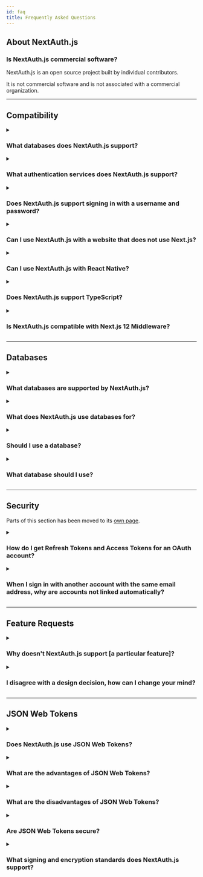 ```yaml
---
id: faq
title: Frequently Asked Questions
---
```


## About NextAuth.js

### Is NextAuth.js commercial software?

NextAuth.js is an open source project built by individual contributors.

It is not commercial software and is not associated with a commercial organization.

---

## Compatibility

<details>
<summary>
  <h3 style={{display:"inline-block"}}>What databases does NextAuth.js support?</h3>
</summary>
<p>

You can use NextAuth.js with MySQL, MariaDB, Postgres, MongoDB and SQLite or without a database. (See also: [Databases](/configuration/databases))

You can use also NextAuth.js with any database using a custom database adapter, or by using a custom credentials authentication provider - e.g. to support signing in with a username and password stored in an existing database.

</p>
</details>

<details>
<summary>
  <h3 style={{display:"inline-block"}}>What authentication services does NextAuth.js support?</h3>
</summary>
<p>

<p>NextAuth.js includes built-in support for signing in with&nbsp;
{Object.values(require("../providers.json")).sort().join(", ")}.
(See also: <a href="/configuration/providers/oauth">Providers</a>)
</p>

NextAuth.js also supports email for passwordless sign in, which is useful for account recovery or for people who are not able to use an account with the configured OAuth services (e.g. due to service outage, account suspension or otherwise becoming locked out of an account).

You can also use a custom based provider to support signing in with a username and password stored in an external database and/or using two factor authentication.

</p>
</details>

<details>
<summary>
  <h3 style={{display:"inline-block"}}>Does NextAuth.js support signing in with a username and password?</h3>
</summary>
<p>

NextAuth.js is designed to avoid the need to store passwords for user accounts.

If you have an existing database of usernames and passwords, you can use a custom credentials provider to allow signing in with a username and password stored in an existing database.

_If you use a custom credentials provider user accounts will not be persisted in a database by NextAuth.js (even if one is configured). The option to use JSON Web Tokens for session tokens (which allow sign in without using a session database) must be enabled to use a custom credentials provider._

</p>
</details>

<details>
<summary>
  <h3 style={{display:"inline-block"}}>Can I use NextAuth.js with a website that does not use Next.js?</h3>
</summary>
<p>

NextAuth.js is designed for use with Next.js and Serverless.

If you are using a different framework for you website, you can create a website that handles sign in with Next.js and then access those sessions on a website that does not use Next.js as long as the websites are on the same domain.

If you use NextAuth.js on a website with a different subdomain then the rest of your website (e.g. `auth.example.com` vs `www.example.com`) you will need to set a custom cookie domain policy for the Session Token cookie. (See also: [Cookies](/configuration/options#cookies))

NextAuth.js does not currently support automatically signing into sites on different top level domains (e.g. `www.example.com` vs `www.example.org`) using a single session.

</p>
</details>

<details>
<summary>
  <h3 style={{display:"inline-block"}}>Can I use NextAuth.js with React Native?</h3>
</summary>
<p>

NextAuth.js is designed as a secure, confidential client and implements a server side authentication flow.

It is not intended to be used in native applications on desktop or mobile applications, which typically implement public clients (e.g. with client / secrets embedded in the application).

</p>
</details>

<details>
<summary>
  <h3 style={{display:"inline-block"}}>Does NextAuth.js support TypeScript?</h3>
</summary>
<p>

Yes! Check out the [TypeScript docs](/getting-started/typescript)

</p>
</details>

<details>
<summary>
  <h3 style={{display:"inline-block"}}>Is NextAuth.js compatible with Next.js 12 Middleware?</h3>
</summary>
<p>

Support for [Next.js Middleware](https://nextjs.org/docs/middleware) is under development, and there is a proof-of-concept for simple token validation/redirect. For more information or if you have feedback, visit the following issue https://github.com/nextauthjs/next-auth/issues/3037

</p>
</details>

---

## Databases

<details>
<summary>
  <h3 style={{display:"inline-block"}}>What databases are supported by NextAuth.js?</h3>
</summary>
<p>

NextAuth.js can be used with MySQL, Postgres, MongoDB, SQLite and compatible databases (e.g. MariaDB, Amazon Aurora, Amazon DocumentDB…) or with no database.

It also provides an Adapter API which allows you to connect it to any database.

</p>
</details>

<details>
<summary>
  <h3 style={{display:"inline-block"}}>What does NextAuth.js use databases for?</h3>
</summary>
<p>

Databases in NextAuth.js are used for persisting users, OAuth accounts, email sign in tokens and sessions.

Specifying a database is optional if you don't need to persist user data or support email sign in. If you don't specify a database then JSON Web Tokens will be enabled for session storage and used to store session data.

If you are using a database with NextAuth.js, you can still explicitly enable JSON Web Tokens for sessions (instead of using database sessions).

</p>
</details>

<details>
<summary>
  <h3 style={{display:"inline-block"}}>Should I use a database?</h3>
</summary>
<p>

- Using NextAuth.js without a database works well for internal tools - where you need to control who is able to sign in, but when you do not need to create user accounts for them in your application.

- Using NextAuth.js with a database is usually a better approach for a consumer facing application where you need to persist accounts (e.g. for billing, to contact customers, etc).

</p>
</details>

<details>
<summary>
  <h3 style={{display:"inline-block"}}>What database should I use?</h3>
</summary>
<p>

Managed database solutions for MySQL, Postgres and MongoDB (and compatible databases) are well supported from cloud providers such as Amazon, Google, Microsoft and Atlas.

If you are deploying directly to a particular cloud platform you may also want to consider serverless database offerings they have (e.g. [Amazon Aurora Serverless on AWS](https://aws.amazon.com/rds/aurora/serverless/)).

</p>
</details>

---

## Security

Parts of this section has been moved to its [own page](/security).

<details>
<summary>
  <h3 style={{display:"inline-block"}}>How do I get Refresh Tokens and Access Tokens for an OAuth account?</h3>
</summary>
<p>

NextAuth.js provides a solution for authentication, session management and user account creation.

NextAuth.js records Refresh Tokens and Access Tokens on sign in (if supplied by the provider) and it will pass them, along with the User ID, Provider and Provider Account ID, to either:

1. A database - if a database connection string is provided
2. The JSON Web Token callback - if JWT sessions are enabled (e.g. if no database specified)

You can then look them up from the database or persist them to the JSON Web Token.

Note: NextAuth.js does not currently handle Access Token rotation for OAuth providers for you, however you can check out [this tutorial](/tutorials/refresh-token-rotation) if you want to implement it.

We also have an [example repository](https://github.com/nextauthjs/next-auth-refresh-token-example) / project based upon NextAuth.js v4 where we demonstrate how to use a refresh token to refresh the provided access token.

</p>
</details>

<details>
<summary>
  <h3 style={{display:"inline-block"}}>When I sign in with another account with the same email address, why are accounts not linked automatically?</h3>
</summary>
<p>

Automatic account linking on sign in is not secure between arbitrary providers - with the exception of allowing users to sign in via an email addresses as a fallback (as they must verify their email address as part of the flow).

When an email address is associated with an OAuth account it does not necessarily mean that it has been verified as belonging to account holder — how email address verification is handled is not part of the OAuth specification and varies between providers (e.g. some do not verify first, some do verify first, others return metadata indicating the verification status).

With automatic account linking on sign in, this can be exploited by bad actors to hijack accounts by creating an OAuth account associated with the email address of another user.

For this reason it is not secure to automatically link accounts between arbitrary providers on sign in, which is why this feature is generally not provided by authentication service and is not provided by NextAuth.js.

Automatic account linking is seen on some sites, sometimes insecurely. It can be technically possible to do automatic account linking securely if you trust all the providers involved to ensure they have securely verified the email address associated with the account, but requires placing trust (and transferring the risk) to those providers to handle the process securely.

Examples of scenarios where this is secure include with an OAuth provider you control (e.g. that only authorizes users internal to your organization) or with a provider you explicitly trust to have verified the users email address.

Automatic account linking is not a planned feature of NextAuth.js, however there is scope to improve the user experience of account linking and of handling this flow, in a secure way. Typically this involves providing a fallback option to sign in via email, which is already possible (and recommended), but the current implementation of this flow could be improved on.

Providing support for secure account linking and unlinking of additional providers - which can only be done if a user is already signed in already - was originally a feature in v1.x but has not been present since v2.0, is planned to return in a future release.

</p>
</details>

---

## Feature Requests

<details>
<summary>
  <h3 style={{display:"inline-block"}}>Why doesn't NextAuth.js support [a particular feature]?</h3>
</summary>
<p>

NextAuth.js is an open source project built by individual contributors who are volunteers writing code and providing support in their spare time.

If you would like NextAuth.js to support a particular feature, the best way to help make it happen is to raise a feature request describing the feature and offer to work with other contributors to develop and test it.

If you are not able to develop a feature yourself, you can offer to sponsor someone to work on it.

</p>
</details>

<details>
<summary>
  <h3 style={{display:"inline-block"}}>I disagree with a design decision, how can I change your mind?</h3>
</summary>
<p>

Product design decisions on NextAuth.js are made by core team members.

You can raise suggestions as feature requests / requests for enhancement.

Requests that provide the detail requested in the template and follow the format requested may be more likely to be supported, as additional detail prompted in the templates often provides important context.

Ultimately if your request is not accepted or is not actively in development, you are always free to fork the project under the terms of the ISC License.

</p>
</details>

---

## JSON Web Tokens

<details>
<summary>
  <h3>Does NextAuth.js use JSON Web Tokens?</h3>
</summary>
<p>

NextAuth.js by default uses JSON Web Tokens for saving the user's session. However, if you use a [database adapter](/adapters/overview), the database will be used to persist the user's session. You can force the usage of JWT when using a database [through the configuration options](/configuration/options#session).

</p>
</details>

<details>
<summary>
  <h3>What are the advantages of JSON Web Tokens?</h3>
</summary>
<p>

JSON Web Tokens can be used for session tokens, but are also used for lots of other things, such as sending signed objects between services in authentication flows.

- Advantages of using a JWT as a session token include that they do not require a database to store sessions, this can be faster and cheaper to run and easier to scale.

- JSON Web Tokens in NextAuth.js are secured using cryptographic signing (JWS) by default and it is easy for services and API endpoints to verify tokens without having to contact a database to verify them.

- You can enable encryption (JWE) to store include information directly in a JWT session token that you wish to keep secret and use the token to pass information between services / APIs on the same domain.

- You can use JWT to securely store information you do not mind the client knowing even without encryption, as the JWT is stored in a server-readable-only-token so data in the JWT is not accessible to third party JavaScript running on your site.

</p>
</details>

<details>
<summary>
  <h3>What are the disadvantages of JSON Web Tokens?</h3>
</summary>
<p>

- You cannot as easily expire a JSON Web Token - doing so requires maintaining a server side blocklist of invalid tokens (at least until they expire) and checking every token against the list every time a token is presented.

  Shorter session expiry times are used when using JSON Web Tokens as session tokens to allow sessions to be invalidated sooner and simplify this problem.

  NextAuth.js client includes advanced features to mitigate the downsides of using shorter session expiry times on the user experience, including automatic session token rotation, optionally sending keep alive messages to prevent short lived sessions from expiring if there is an window or tab open, background re-validation, and automatic tab/window syncing that keeps sessions in sync across windows any time session state changes or a window or tab gains or loses focus.

- As with database session tokens, JSON Web Tokens are limited in the amount of data you can store in them. There is typically a limit of around 4096 bytes per cookie, though the exact limit varies between browsers, proxies and hosting services. If you want to support most browsers, then do not exceed 4096 bytes per cookie. If you want to save more data, you will need to persist your sessions in a database (Source: [browsercookielimits.iain.guru](http://browsercookielimits.iain.guru/))

  The more data you try to store in a token and the more other cookies you set, the closer you will come to this limit. If you wish to store more than ~4 KB of data you're probably at the point where you need to store a unique ID in the token and persist the data elsewhere (e.g. in a server-side key/value store).

- Data stored in an encrypted JSON Web Token (JWE) may be compromised at some point.

  Even if appropriately configured, information stored in an encrypted JWT should not be assumed to be impossible to decrypt at some point - e.g. due to the discovery of a defect or advances in technology.

  Avoid storing any data in a token that might be problematic if it were to be decrypted in the future.

- If you do not explicitly specify a secret for for NextAuth.js, existing sessions will be invalidated any time your NextAuth.js configuration changes, as NextAuth.js will default to an auto-generated secret.

  If using JSON Web Token you should at least specify a secret and ideally configure public/private keys.

</p>
</details>

<details>
<summary>
  <h3>Are JSON Web Tokens secure?</h3>
</summary>
<p>

By default tokens are not signed (JWS) but are encrypted (JWE). Since v4 we have implemented cookie chunking so that cookies over the 4kb limit get split and reassembled upon parsing.

You can specify other valid algorithms - [as specified in RFC 7518](https://tools.ietf.org/html/rfc7517) - with either a secret (for symmetric encryption) or a public/private key pair (for a symmetric encryption).

NextAuth.js will generate keys for you, but this will generate a warning at start up.

Using explicit public/private keys for signing is strongly recommended.

</p>
</details>

<details>
<summary>
  <h3>What signing and encryption standards does NextAuth.js support?</h3>
</summary>
<p>

NextAuth.js includes a largely complete implementation of JSON Object Signing and Encryption (JOSE):

- [RFC 7515 - JSON Web Signature (JWS)](https://tools.ietf.org/html/rfc7515)
- [RFC 7516 - JSON Web Encryption (JWE)](https://tools.ietf.org/html/rfc7516)
- [RFC 7517 - JSON Web Key (JWK)](https://tools.ietf.org/html/rfc7517)
- [RFC 7518 - JSON Web Algorithms (JWA)](https://tools.ietf.org/html/rfc7518)
- [RFC 7519 - JSON Web Token (JWT)](https://tools.ietf.org/html/rfc7519)

This incorporates support for:

- [RFC 7638 - JSON Web Key Thumbprint](https://tools.ietf.org/html/rfc7638)
- [RFC 7787 - JSON JWS Unencoded Payload Option](https://tools.ietf.org/html/rfc7797)
- [RFC 8037 - CFRG Elliptic Curve ECDH and Signatures](https://tools.ietf.org/html/rfc8037)

</p>
</details>
